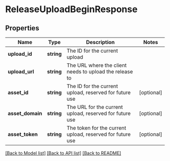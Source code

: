 # ReleaseUploadBeginResponse

## Properties
Name | Type | Description | Notes
------------ | ------------- | ------------- | -------------
**upload_id** | **string** | The ID for the current upload | 
**upload_url** | **string** | The URL where the client needs to upload the release to | 
**asset_id** | **string** | The ID for the current upload, reserved for future use | [optional] 
**asset_domain** | **string** | The URL for the current upload, reserved for future use | [optional] 
**asset_token** | **string** | The token for the current upload, reserved for future use | [optional] 

[[Back to Model list]](../README.md#documentation-for-models) [[Back to API list]](../README.md#documentation-for-api-endpoints) [[Back to README]](../README.md)



